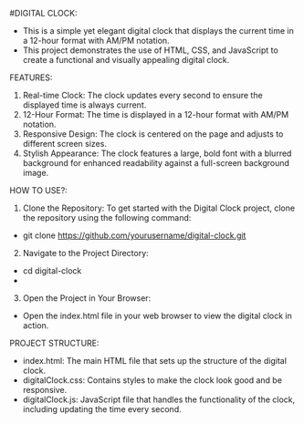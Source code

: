 #DIGITAL CLOCK:

- This is a simple yet elegant digital clock that displays the current time in a 12-hour format with AM/PM notation.
- This project demonstrates the use of HTML, CSS, and JavaScript to create a functional and visually appealing digital clock.

FEATURES:

1) Real-time Clock: The clock updates every second to ensure the displayed time is always current.
2) 12-Hour Format: The time is displayed in a 12-hour format with AM/PM notation.
3) Responsive Design: The clock is centered on the page and adjusts to different screen sizes.
4) Stylish Appearance: The clock features a large, bold font with a blurred background for enhanced readability against a full-screen background image.
   
HOW TO USE?:

1. Clone the Repository:
To get started with the Digital Clock project, clone the repository using the following command:
- git clone https://github.com/yourusername/digital-clock.git

2. Navigate to the Project Directory:
- cd digital-clock
- 
3. Open the Project in Your Browser:
- Open the index.html file in your web browser to view the digital clock in action.

PROJECT STRUCTURE:

- index.html: The main HTML file that sets up the structure of the digital clock.
- digitalClock.css: Contains styles to make the clock look good and be responsive.
- digitalClock.js: JavaScript file that handles the functionality of the clock, including updating the time every second.
